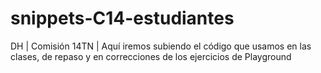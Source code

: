# snippets-C14-estudiantes
DH | Comisión 14TN | Aquí iremos subiendo el código que usamos en las clases, de repaso y en correcciones de los ejercicios de Playground

